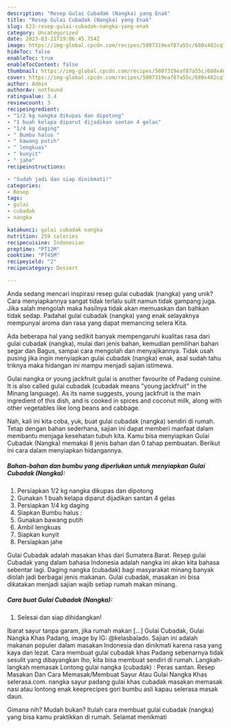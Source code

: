 ```yaml
---
description: "Resep Gulai Cubadak (Nangka) yang Enak"
title: "Resep Gulai Cubadak (Nangka) yang Enak"
slug: 623-resep-gulai-cubadak-nangka-yang-enak
category: Uncategorized
date: 2023-03-21T19:06:45.754Z
image: https://img-global.cpcdn.com/recipes/5807319eaf87a55c/680x482cq70/gulai-cubadak-nangka-foto-resep-utama.jpg
hideToc: false
enableToc: true
enableTocContent: false
thumbnail: https://img-global.cpcdn.com/recipes/5807319eaf87a55c/680x482cq70/gulai-cubadak-nangka-foto-resep-utama.jpg
cover: https://img-global.cpcdn.com/recipes/5807319eaf87a55c/680x482cq70/gulai-cubadak-nangka-foto-resep-utama.jpg
author: Admin
authorAv: notfound
ratingvalue: 3.4
reviewcount: 3
recipeingredient:
- "1/2 kg nangka dikupas dan dipotong"
- "1 buah kelapa diparut dijadikan santan 4 gelas"
- "1/4 kg daging"
- " Bumbu halus "
- " bawang putih"
- " lengkuas"
- " kunyit"
- " jahe"
recipeinstructions:

- "Sudah jadi dan siap dinikmati!"
categories:
- Resep
tags:
- gulai
- cubadak
- nangka

katakunci: gulai cubadak nangka 
nutrition: 259 calories
recipecuisine: Indonesian
preptime: "PT12M"
cooktime: "PT45M"
recipeyield: "2"
recipecategory: Dessert

---
```





Anda sedang mencari inspirasi resep gulai cubadak (nangka) yang unik? Cara menyiapkannya sangat tidak terlalu sulit namun tidak gampang juga. Jika salah mengolah maka hasilnya tidak akan memuaskan dan bahkan tidak sedap. Padahal gulai cubadak (nangka) yang enak selayaknya mempunyai aroma dan rasa yang dapat memancing selera Kita.





Ada beberapa hal yang sedikit banyak mempengaruhi kualitas rasa dari gulai cubadak (nangka), mulai dari jenis bahan, kemudian pemilihan bahan segar dan Bagus, sampai cara mengolah dan menyajikannya. Tidak usah pusing jika ingin menyiapkan gulai cubadak (nangka) enak,      asal sudah tahu triknya maka hidangan ini mampu menjadi sajian istimewa.














Gulai nangka or young jackfruit gulai is another favourite of Padang cuisine. It is also called gulai cubadak (cubadak means &#34;young jackfruit&#34; in the Minang language). As its name suggests, young jackfruit is the main ingredient of this dish, and is cooked in spices and coconut milk, along with other vegetables like long beans and cabbage.






Nah, kali ini kita coba, yuk, buat gulai cubadak (nangka) sendiri di rumah. Tetap dengan bahan sederhana, sajian ini dapat memberi manfaat dalam membantu menjaga kesehatan tubuh kita. Kamu bisa menyiapkan Gulai Cubadak (Nangka) memakai 8 jenis bahan dan 0 tahap pembuatan. Berikut ini cara dalam menyiapkan hidangannya.

<!--inarticleads1-->

##### Bahan-bahan dan bumbu yang diperlukan untuk menyiapkan Gulai Cubadak (Nangka):

1. Persiapkan 1/2 kg nangka dikupas dan dipotong
1. Gunakan 1 buah kelapa diparut dijadikan santan 4 gelas
1. Persiapkan 1/4 kg daging
1. Siapkan  Bumbu halus :
1. Gunakan  bawang putih
1. Ambil  lengkuas
1. Siapkan  kunyit
1. Persiapkan  jahe


Gulai Cubadak adalah masakan khas dari Sumatera Barat. Resep gulai Cubadak yang dalam bahasa Indonesia adalah nangka ini akan kita bahasa sebentar lagi. Daging nangka (cubadak) bagi masyarakat minang banyak diolah jadi berbagai jenis makanan. Gulai cubadak, masakan ini bisa dikatakan menjadi sajian wajib setiap rumah makan minang. 

<!--inarticleads2-->

##### Cara buat Gulai Cubadak (Nangka):


1. Selesai dan siap dihidangkan!

Ibarat sayur tanpa garam, jika rumah makan […] Gulai Cubadak, Gulai Nangka Khas Padang, image by IG: @kelasbalado. Sajian ini adalah makanan populer dalam masakan Indonesia dan dinikmati karena rasa yang kaya dan lezat. Cara membuat gulai cubadak khas Padang sebenarnya tidak sesulit yang dibayangkan lho, kita bisa membuat sendiri di rumah. Langkah-langkah memasak Lontong gulai nangka (cubadak) : Peras santan. Resep Masakan Dan Cara Memasak/Membuat Sayur Atau Gulai Nangka Khas selerasa.com. nangka sayur padang gulai khas cubadak masakan memasak nasi atau lontong enak keeprecipes gori bumbu asli kapau selerasa masak daun. 

Gimana nih? Mudah bukan? Itulah cara membuat gulai cubadak (nangka) yang bisa kamu praktikkan di rumah. Selamat menikmati
